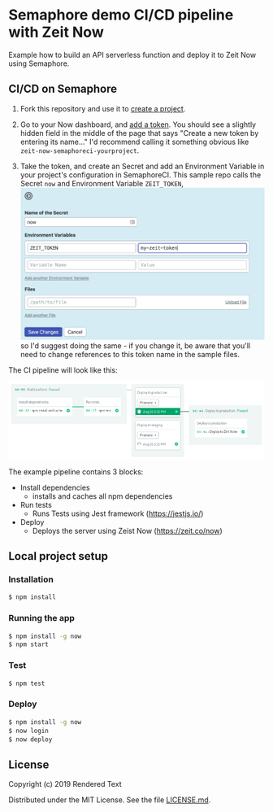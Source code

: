 # Semaphore demo CI/CD pipeline with Zeit Now

Example how to build an API serverless function and deploy it to Zeit Now using Semaphore.

## CI/CD on Semaphore

1. Fork this repository and use it to [create a project](https://docs.semaphoreci.com/article/63-your-first-project).

2. Go to your Now dashboard, and [add a token](https://zeit.co/account/tokens). You should see a slightly hidden field in the middle of the page that says "Create a new token by entering its name..." I'd recommend calling it something obvious like `zeit-now-semaphoreci-yourproject`.

3. Take the token, and create an Secret and add an Environment Variable in your project's configuration in SemaphoreCI. This sample repo calls the Secret `now` and Environment Variable `ZEIT_TOKEN`, ![CI pipeline on Semaphore](images/new-secret.png) so I'd suggest doing the same - if you change it, be aware that you'll need to change references to this token name in the sample files.

The CI pipeline will look like this:

![CI pipeline on Semaphore](images/ci-pipeline.png)

The example pipeline contains 3 blocks:

 - Install dependencies
    -  installs and caches all npm dependencies
 - Run tests
    - Runs Tests using Jest framework (https://jestjs.io/)
 - Deploy
    - Deploys the server using Zeist Now (https://zeit.co/now)

## Local project setup

### Installation

```bash
$ npm install
```

### Running the app

```bash
$ npm install -g now
$ npm start
```

### Test

```bash
$ npm test
```

### Deploy

```bash
$ npm install -g now
$ now login
$ now deploy
```

## License

Copyright (c) 2019 Rendered Text

Distributed under the MIT License. See the file [LICENSE.md](./LICENSE.md).
